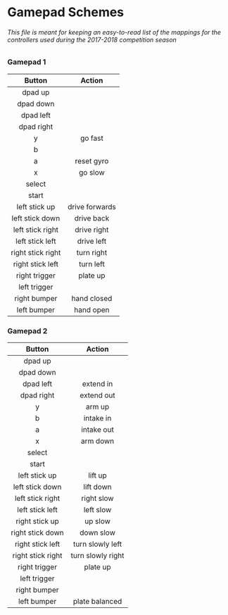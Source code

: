# Gamepad Schemes
###### This file is meant for keeping an easy-to-read list of the mappings for the controllers used during the 2017-2018 competition season

### Gamepad 1

|Button|Action|
|:-------------:|:-------------:|
|dpad up||
|dpad down||
|dpad left||
|dpad right||
|y|go fast|
|b||
|a|reset gyro|
|x|go slow|
|select||
|start||
|left stick up|drive forwards|
|left stick down|drive back|
|left stick right|drive right|
|left stick left|drive left|
|right stick right|turn right|
|right stick left|turn left|
|right trigger|plate up|
|left trigger||
|right bumper|hand closed|
|left bumper|hand open|


### Gamepad 2

|Button|Action|
|:-------------:|:-------------:|
|dpad up||
|dpad down||
|dpad left|extend in|
|dpad right|extend out|
|y|arm up|
|b|intake in|
|a|intake out|
|x|arm down|
|select||
|start||
|left stick up|lift up|
|left stick down|lift down|
|left stick right|right slow|
|left stick left|left slow|
|right stick up|up slow|
|right stick down|down slow|
|right stick left|turn slowly left|
|right stick right|turn slowly right|
|right trigger|plate up|
|left trigger||
|right bumper||
|left bumper|plate balanced|
